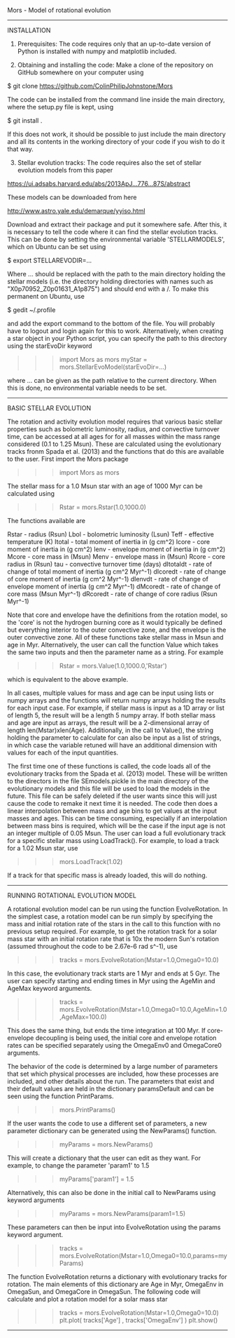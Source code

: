 
Mors - Model of rotational evolution

-------------------------------------------------------------------------------------------------------------

INSTALLATION

1. Prerequisites: The code requires only that an up-to-date version of Python is installed with numpy and matplotlib included. 

2. Obtaining and installing the code: Make a clone of the repository on GitHub somewhere on your computer using

$ git clone https://github.com/ColinPhilipJohnstone/Mors

 The code can be installed from the command line inside the main directory, where the setup.py file is kept, using 

$ git install . 

If this does not work, it should be possible to just include the main directory and all its contents in the working directory of your code if you wish to do it that way.

3. Stellar evolution tracks: The code requires also the set of stellar evolution models from this paper

https://ui.adsabs.harvard.edu/abs/2013ApJ...776...87S/abstract

These models can be downloaded from here

http://www.astro.yale.edu/demarque/yyiso.html

Download and extract their package and put it somewhere safe. After this, it is necessary to tell the code where it can find the stellar evolution tracks. This can be done by setting the environmental variable 'STELLARMODELS', which on Ubuntu can be set using

$ export STELLAREVODIR=...

Where ... should be replaced with the path to the main directory holding the stellar models (i.e. the directory holding directories with names such as "X0p70952_Z0p01631_A1p875") and should end with a /. To make this permanent on Ubuntu, use

$ gedit ~/.profile

and add the export command to the bottom of the file. You will probably have to logout and login again for this to work. Alternatively, when creating a star object in your Python script, you can specify the path to this directory using the starEvoDir keyword

>>> import Mors as mors 
>>> myStar = mors.StellarEvoModel(starEvoDir=...)

where ... can be given as the path relative to the current directory. When this is done, no environmental variable needs to be set. 

-------------------------------------------------------------------------------------------------------------

BASIC STELLAR EVOLUTION

The rotation and activity evolution model requires that various basic stellar properties such as bolometric luminosity, radius, and convective turnover time, can be accessed at all ages for for all masses within the mass range considered (0.1 to 1.25 Msun). These are calculated using the evolutionary tracks fronm Spada et al. (2013) and the functions that do this are available to the user. First import the Mors package

>>> import Mors as mors

The stellar mass for a 1.0 Msun star with an age of 1000 Myr can be calculated using

>>> Rstar = mors.Rstar(1.0,1000.0)

The functions available are 

Rstar - radius (Rsun)
Lbol - bolometric luminosity (Lsun)
Teff - effective temperature (K)
Itotal - total moment of inertia in (g cm^2)
Icore - core moment of inertia in (g cm^2)
Ienv - envelope moment of inertia in (g cm^2)
Mcore - core mass in (Msun)
Menv - envelope mass in (Msun)
Rcore - core radius in (Rsun)
tau - convective turnover time (days)
dItotaldt - rate of change of total moment of inertia  (g cm^2 Myr^-1)
dIcoredt - rate of change of core moment of inertia  (g cm^2 Myr^-1)
dIenvdt - rate of change of envelope moment of inertia  (g cm^2 Myr^-1)
dMcoredt - rate of change of core mass (Msun Myr^-1)
dRcoredt - rate of change of core radius (Rsun Myr^-1)

Note that core and envelope have the definitions from the rotation model, so the 'core' is not the hydrogen burning core as it would typically be defined but everything interior to the outer convective zone, and the envelope is the outer convective zone. All of these functions take stellar mass in Msun and age in Myr. Alternatively, the user can call the function Value which takes the same two inputs and then the parameter name as a string. For example

>>> Rstar = mors.Value(1.0,1000.0,'Rstar')

which is equivalent to the above example. 

In all cases, multiple values for mass and age can be input using lists or numpy arrays and the functions will return numpy arrays holding the results for each input case. For example, if stellar mass is input as a 1D array or list of length 5, the result will be a length 5 numpy array. If both stellar mass and age are input as arrays, the result will be a 2-dimensional array of length len(Mstar)xlen(Age). Additionally, in the call to Value(), the string holding the parameter to calculate for can also be input as a list of strings, in which case the variable retuned will have an additional dimension with values for each of the input quantities. 

The first time one of these functions is called, the code loads all of the evolutionary tracks from the Spada et al. (2013) model. These will be written to the directors in the file SEmodels.pickle in the main directory of the evolutionary models and this file will be used to load the models in the future. This file can be safely deleted if the user wants since this will just cause the code to remake it next time it is needed. The code then does a linear interpolation between mass and age bins to get values at the input masses and ages. This can be time consuming, especially if an interpolation between mass bins is required, which will be the case if the input age is not an integer multiple of 0.05 Msun. The user can load a full evolutionary track for a specific stellar mass using LoadTrack(). For example, to load a track for a 1.02 Msun star, use

>>> mors.LoadTrack(1.02)

If a track for that specific mass is already loaded, this will do nothing. 

-------------------------------------------------------------------------------------------------------------

RUNNING ROTATIONAL EVOLUTION MODEL

A rotational evolution model can be run using the function EvolveRotation. In the simplest case, a rotation model can be run simply by specifying the mass and initial rotation rate of the stars in the call to this function with no previous setup required. For example, to get the rotation track for a solar mass star with an initial rotation rate that is 10x the modern Sun's rotation (assumed throughout the code to be 2.67e-6 rad s^-1), use

>>> tracks = mors.EvolveRotation(Mstar=1.0,Omega0=10.0)

In this case, the evolutionary track starts are 1 Myr and ends at 5 Gyr. The user can specify starting and ending times in Myr using the AgeMin and AgeMax keyword arguments. 

>>> tracks = mors.EvolveRotation(Mstar=1.0,Omega0=10.0,AgeMin=1.0,AgeMax=100.0)

This does the same thing, but ends the time integration at 100 Myr. If core-envelope decoupling is being used, the initial core and envelope rotation rates can be specified separately using the OmegaEnv0 and OmegaCore0 arguments. 

The behavior of the code is determined by a large number of parameters that set which physical processes are included, how these processes are included, and other details about the run. The parameters that exist and their default values are held in the dictionary paramsDefault and can be seen using the function PrintParams.

>>> mors.PrintParams()

If the user wants the code to use a different set of parameters, a new parameter dictionary can be generated using the NewParams() function.

>>> myParams = mors.NewParams()

This will create a dictionary that the user can edit as they want. For example, to change the parameter 'param1' to 1.5

>>> myParams['param1'] = 1.5

Alternatively, this can also be done in the initial call to NewParams using keyword arguments

>>> myParams = mors.NewParams(param1=1.5)

These parameters can then be input into EvolveRotation using the params keyword argument.

>>> tracks = mors.EvolveRotation(Mstar=1.0,Omega0=10.0,params=myParams)

The function EvolveRotation returns a dictionary with evolutionary tracks for rotation. The main elements of this dictionary are Age in Myr, OmegaEnv in OmegaSun, and OmegaCore in OmegaSun. The following code will calculate and plot a rotation model for a solar mass star

>>> tracks = mors.EvolveRotation(Mstar=1.0,Omega0=10.0)
>>> plt.plot( tracks['Age'] , tracks['OmegaEnv'] )
>>> plt.show()




-------------------------------------------------------------------------------------------------------------






